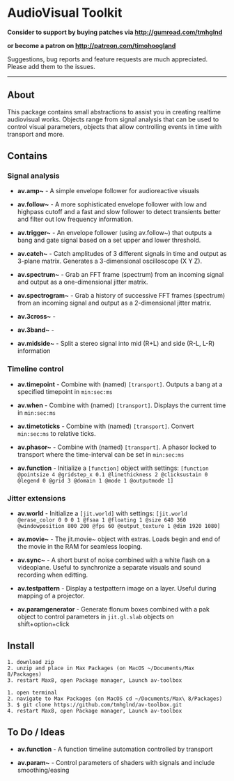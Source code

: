 # AudioVisual Toolkit

**Consider to support by buying patches via http://gumroad.com/tmhglnd**

**or become a patron on http://patreon.com/timohoogland**

Suggestions, bug reports and feature requests are much appreciated. Please add them to the issues.

---

## About

This package contains small abstractions to assist you in creating realtime audiovisual works. Objects range from signal analysis that can be used to control visual parameters, objects that allow controlling events in time with transport and more.

## Contains

### Signal analysis

- **av.amp~** - A simple envelope follower for audioreactive visuals

- **av.follow~** - A more sophisticated envelope follower with low and highpass cutoff and a fast and slow follower to detect transients better and filter out low frequency information.

- **av.trigger~** - An envelope follower (using av.follow~) that outputs a bang and gate signal based on a set upper and lower threshold.

- **av.catch~** - Catch amplitudes of 3 different signals in time and output as 3-plane matrix. Generates a 3-dimensional oscilloscope (X Y Z).

- **av.spectrum~** - Grab an FFT frame (spectrum) from an incoming signal and output as a one-dimensional jitter matrix.

- **av.spectrogram~** - Grab a history of successive FFT frames (spectrum) from an incoming signal and output as a 2-dimensional jitter matrix.

- **av.3cross~** - 

- **av.3band~** - 

- **av.midside~** - Split a stereo signal into mid (R+L) and side (R-L, L-R) information

### Timeline control

- **av.timepoint** - Combine with (named) `[transport]`. Outputs a bang at a specified timepoint in `min:sec:ms`

- **av.when** - Combine with (named) `[transport]`. Displays the current time in `min:sec:ms`

- **av.timetoticks** - Combine with (named) `[transport]`. Convert `min:sec:ms` to relative ticks.

- **av.phasor~** - Combine with (named) `[transport]`. A phasor locked to transport where the time-interval can be set in `min:sec:ms`

- **av.function** - Initialize a `[function]` object with settings: `[function @pointsize 4 @gridstep_x 0.1 @linethickness 2 @clicksustain 0 @legend 0 @grid 3 @domain 1 @mode 1 @outputmode 1]`

### Jitter extensions

- **av.world** - Initialize a `[jit.world]` with settings: `[jit.world @erase_color 0 0 0 1 @fsaa 1 @floating 1 @size 640 360 @windowposition 800 200 @fps 60 @output_texture 1 @dim 1920 1080]`

- **av.movie~** - The jit.movie~ object with extras. Loads begin and end of the movie in the RAM for seamless looping.

- **av.sync~** - A short burst of noise combined with a white flash on a videoplane. Useful to synchronize a separate visuals and sound recording when editting.

- **av.testpattern** - Display a testpattern image on a layer. Useful during mapping of a projector.

- **av.paramgenerator** - Generate flonum boxes combined with a pak object to control parameters in `jit.gl.slab` objects on shift+option+click

## Install

```
1. download zip
2. unzip and place in Max Packages (on MacOS ~/Documents/Max 8/Packages)
3. restart Max8, open Package manager, Launch av-toolbox
```

```
1. open terminal
2. navigate to Max Packages (on MacOS cd ~/Documents/Max\ 8/Packages)
3. $ git clone https://github.com/tmhglnd/av-toolbox.git
4. restart Max8, open Package manager, Launch av-toolbox
```

## To Do / Ideas

- **av.function** - A function timeline automation controlled by transport

- **av.param~** - Control parameters of shaders with signals and include smoothing/easing
